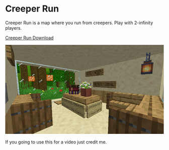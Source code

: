 # Creeper Run
Creeper Run is a map where you run from creepers. Play with 2-infinity players.

[Creeper Run Download](https://github.com/PeriodicFish/periodicfish.github.io/blob/main/CreeperRun.zip)

![The Lobby](https://github.com/PeriodicFish/periodicfish.github.io/blob/main/Lobby.png)

If you going to use this for a video just credit me.
